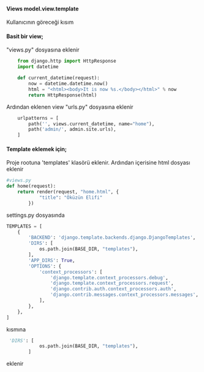 #### Views model.view.template
Kullanıcının göreceği kısım

#### Basit bir view;
"views.py" dosyasına eklenir
```python
	from django.http import HttpResponse
	import datetime

	def current_datetime(request):
	    now = datetime.datetime.now()
	    html = "<html><body>It is now %s.</body></html>" % now
	    return HttpResponse(html)
```
Ardından eklenen view "urls.py" dosyasına eklenir
```python
	urlpatterns = [
	    path('', views.current_datetime, name="home"),
	    path('admin/', admin.site.urls),
	]
```
#### Template eklemek için;
Proje rootuna 'templates' klasörü eklenir.
Ardından içerisine html dosyası eklenir
```python
#views.py
def home(request):
    return render(request, "home.html", {
    		"title": "Öküzün Elifi"
    	})
```
settings.py dosyasında 
```python
TEMPLATES = [
    {
        'BACKEND': 'django.template.backends.django.DjangoTemplates',
        'DIRS': [
            os.path.join(BASE_DIR, "templates"),
        ],
        'APP_DIRS': True,
        'OPTIONS': {
            'context_processors': [
                'django.template.context_processors.debug',
                'django.template.context_processors.request',
                'django.contrib.auth.context_processors.auth',
                'django.contrib.messages.context_processors.messages',
            ],
        },
    },
]
```
kısmına
```python
 'DIRS': [
            os.path.join(BASE_DIR, "templates"),
        ]
```
eklenir
